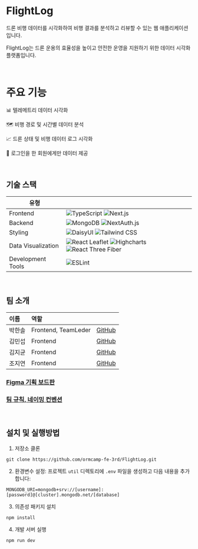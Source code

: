 # FlightLog

드론 비행 데이터를 시각화하여 비행 결과를 분석하고 리뷰할 수 있는 웹 애플리케이션입니다.

FlightLog는 드론 운용의 효율성을 높이고 안전한 운영을 지원하기 위한 데이터 시각화 플랫폼입니다.

<br>

# 주요 기능

📊 텔레메트리 데이터 시각화

🗺️ 비행 경로 및 시간별 데이터 분석

📈 드론 상태 및 비행 데이터 로그 시각화

🔑 로그인을 한 회원에게만 데이터 제공

<br>

## 기술 스택

| 유형               |                                                                                                                                                                                                                                                                                                                                                                |
| ------------------ | -------------------------------------------------------------------------------------------------------------------------------------------------------------------------------------------------------------------------------------------------------------------------------------------------------------------------------------------------------------- |
| Frontend           | ![TypeScript](https://img.shields.io/badge/TypeScript-3178C6?style=flat-square&logo=typescript&logoColor=white) ![Next.js](https://img.shields.io/badge/Next.js-000000?style=flat-square&logo=next.js&logoColor=white)                                                                                                                                         |
| Backend            | ![MongoDB](https://img.shields.io/badge/MongoDB-47A248?style=flat-square&logo=mongodb&logoColor=white) ![NextAuth.js](https://img.shields.io/badge/NextAuth.js-000000?style=flat-square&logo=nextdotjs&logoColor=white)                                                                                                                                        |
| Styling            | ![DaisyUI](https://img.shields.io/badge/DaisyUI-5A0EF8?style=flat-square&logo=daisyui&logoColor=white) ![Tailwind CSS](https://img.shields.io/badge/Tailwind_CSS-38B2AC?style=flat-square&logo=tailwind-css&logoColor=white)                                                                                                                                   |
| Data Visualization | ![React Leaflet](https://img.shields.io/badge/React_Leaflet-199900?style=flat-square&logo=leaflet&logoColor=white) ![Highcharts](https://img.shields.io/badge/Highcharts-058DC7?style=flat-square&logo=highcharts&logoColor=white) ![React Three Fiber](https://img.shields.io/badge/React_Three_Fiber-000000?style=flat-square&logo=three.js&logoColor=white) |
| Development Tools  | ![ESLint](https://img.shields.io/badge/ESLint-4B32C3?style=flat-square&logo=eslint&logoColor=white)                                                                                                                                                                                                                                                            |

<br>

## 팀 소개

| 이름   | 역할                |                                         |
| :----- | :------------------ | :-------------------------------------- |
| 박한솔 | Frontend, TeamLeder | [GitHub](https://github.com/incolore9)  |
| 김민섭 | Frontend            | [GitHub](https://github.com/mycreature) |
| 김지균 | Frontend            | [GitHub](https://github.com/kimjigyun)  |
| 조지연 | Frontend            | [GitHub](https://github.com/oratio100)  |

### [Figma 기획 보드판](https://www.figma.com/design/hBVjg0JN384rhtNpvHqQWX/vision-drone's-team-library?node-id=3311-2&p=f&t=iiFwUjZL1Ccb0yd4-0)

### [팀 규칙, 네이밍 컨벤션](https://github.com/ormcamp-fe-3rd/FlightLog/wiki/Drone-Vision-%ED%8C%80-%EC%9E%91%EC%97%85-%EA%B7%9C%EC%B9%99)

<br>

## 설치 및 실행방법

1. 저장소 클론

```
git clone https://github.com/ormcamp-fe-3rd/FlightLog.git
```

2. 환경변수 설정:
   프로젝트 `util` 디렉토리에 `.env` 파일을 생성하고 다음 내용을 추가합니다:

```2. 환경변수 설정
MONGODB_URI=mongodb+srv://[username]:[password]@[cluster].mongodb.net/[database]
```

3. 의존성 패키지 설치

```
npm install
```

4. 개발 서버 실행

```
npm run dev
```

